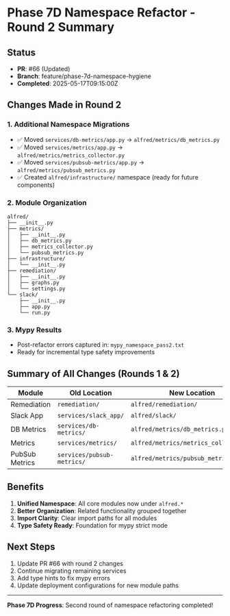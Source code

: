 # Phase 7D Namespace Refactor - Round 2 Summary

## Status
- **PR**: #66 (Updated)
- **Branch**: feature/phase-7d-namespace-hygiene
- **Completed**: 2025-05-17T09:15:00Z

## Changes Made in Round 2

### 1. Additional Namespace Migrations
- ✅ Moved `services/db-metrics/app.py` → `alfred/metrics/db_metrics.py`
- ✅ Moved `services/metrics/app.py` → `alfred/metrics/metrics_collector.py`
- ✅ Moved `services/pubsub-metrics/app.py` → `alfred/metrics/pubsub_metrics.py`
- ✅ Created `alfred/infrastructure/` namespace (ready for future components)

### 2. Module Organization
```
alfred/
├── __init__.py
├── metrics/
│   ├── __init__.py
│   ├── db_metrics.py
│   ├── metrics_collector.py
│   └── pubsub_metrics.py
├── infrastructure/
│   └── __init__.py
├── remediation/
│   ├── __init__.py
│   ├── graphs.py
│   └── settings.py
└── slack/
    ├── __init__.py
    ├── app.py
    └── run.py
```

### 3. Mypy Results
- Post-refactor errors captured in: `mypy_namespace_pass2.txt`
- Ready for incremental type safety improvements

## Summary of All Changes (Rounds 1 & 2)

| Module | Old Location | New Location |
|--------|-------------|--------------|
| Remediation | `remediation/` | `alfred/remediation/` |
| Slack App | `services/slack_app/` | `alfred/slack/` |
| DB Metrics | `services/db-metrics/` | `alfred/metrics/db_metrics.py` |
| Metrics | `services/metrics/` | `alfred/metrics/metrics_collector.py` |
| PubSub Metrics | `services/pubsub-metrics/` | `alfred/metrics/pubsub_metrics.py` |

## Benefits
1. **Unified Namespace**: All core modules now under `alfred.*`
2. **Better Organization**: Related functionality grouped together
3. **Import Clarity**: Clear import paths for all modules
4. **Type Safety Ready**: Foundation for mypy strict mode

## Next Steps
1. Update PR #66 with round 2 changes
2. Continue migrating remaining services
3. Add type hints to fix mypy errors
4. Update deployment configurations for new module paths

---
**Phase 7D Progress**: Second round of namespace refactoring completed!